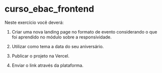 # curso_ebac_frontend

Neste exercício você deverá:

1) Criar uma nova landing page no formato de evento considerando o que foi aprendido no módulo sobre a responsividade.

2) Utilizar como tema a data do seu aniversário.

3) Publicar o projeto na Vercel.

4) Enviar o link através da plataforma. 